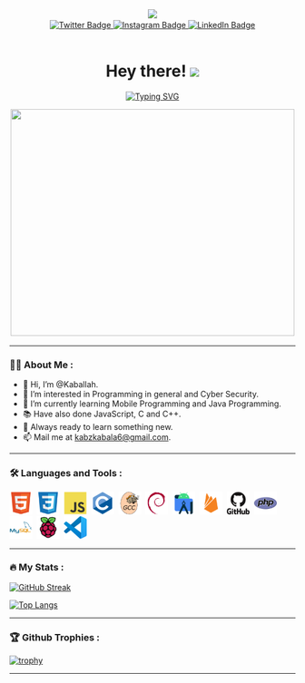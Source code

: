 
<div id="header" align="center">
  <img src="https://media.giphy.com/media/L1R1tvI9svkIWwpVYr/giphy.gif" width="300"/>
  
  <div id="badges">
    <a href="https://twitter.com/mckaballah?t=1cGwbmpeeWzeSnVcUKCesg&s=09" target="_blank">
      <img src="https://img.shields.io/badge/Twitter-blue?style=for-the-badge&logo=twitter&logoColor=white" alt="Twitter Badge"/>
    </a>
    <a href="https://instagram.com/_mc.kaballah_?igshid=YmMyMTAZMZY">
      <img src="https://img.shields.io/badge/Instagram-red?style=for-the-badge&logo=instagram&logoColor=white" alt="Instagram Badge"/>
    </a>
    <a href="https://www.linkedin.com/in/ronnie-kabala-892904202/">
      <img src="https://img.shields.io/badge/LinkedIn-blue?style=for-the-badge&logo=linkedin&logoColor=white" alt="LinkedIn Badge"/>
    </a>
    
  </div>
  
  <img src="https://komarev.com/ghpvc/?username=kaballah&style=flat-square&color=blue" alt=""/>
  
  <h1>
    Hey there!
    <img src="https://media.giphy.com/media/hvRJCLFzcasrR4ia7z/giphy.gif" width="30px"/>
  </h1>
  
  <a href="https://git.io/typing-svg"><img src="https://readme-typing-svg.herokuapp.com?font=Fira+Code&pause=1000&width=435&lines=Welcome+to+my+Github+Account" alt="Typing SVG" /></a>
  
</div>

<div align="center">
  <img src="https://media.giphy.com/media/ve43TyDQ3B4me7d22z/giphy.gif" width="500" height="400"/>
</div>

---

### :man_technologist: About Me :


- 👋 Hi, I’m @Kaballah.
- 👀 I’m interested in Programming in general and Cyber Security.
- 🌱 I’m currently learning Mobile Programming and Java Programming.
- 📚  Have also done JavaScript, C and C++.
- 💞️ Always ready to learn something new.
- 📫 Mail me at kabzkabala6@gmail.com.

---

### :hammer_and_wrench: Languages and Tools :

<div>
  <img src="https://github.com/devicons/devicon/blob/master/icons/html5/html5-original.svg" title="HTML" alt="HTML" width="40" height="40">&nbsp;
  <img src="https://github.com/devicons/devicon/blob/master/icons/css3/css3-original.svg" title="CSS" alt="CSS" width="40" height="40">&nbsp;
  <img src="https://github.com/devicons/devicon/blob/master/icons/javascript/javascript-original.svg" title="JavaScript" alt="JavaScript" width="40" height="40">&nbsp;
  <img src="https://github.com/devicons/devicon/blob/master/icons/c/c-original.svg" title="C" alt="C" width="40" height="40">&nbsp;
  <img src="https://github.com/devicons/devicon/blob/master/icons/gcc/gcc-original.svg" title="GCC" alt="GCC" width="40" height="40">&nbsp;
  <img src="https://github.com/devicons/devicon/blob/master/icons/debian/debian-original.svg" title="Debian" alt="Debian" width="40" height="40">&nbsp;
  <img src="https://github.com/devicons/devicon/blob/master/icons/androidstudio/androidstudio-original.svg" title="Android" alt="Studio" width="40" height="40">&nbsp;
  <img src="https://github.com/devicons/devicon/blob/master/icons/firebase/firebase-plain.svg" title="Firebase" alt="Firebase" width="40" height="40">&nbsp;
  <img src="https://github.com/devicons/devicon/blob/master/icons/github/github-original-wordmark.svg" title="Github" alt="Github" width="40" height="40">&nbsp;
  <img src="https://github.com/devicons/devicon/blob/master/icons/php/php-original.svg" title="PHP" alt="PHP" width="40" height="40">&nbsp;
  <img src="https://github.com/devicons/devicon/blob/master/icons/mysql/mysql-original-wordmark.svg" title="MySQL" alt="MySQL" width="40" height="40">&nbsp;
  <img src="https://github.com/devicons/devicon/blob/master/icons/raspberrypi/raspberrypi-original.svg" title="Raspberry" alt="PI" width="40" height="40">&nbsp;
  <img src="https://github.com/devicons/devicon/blob/master/icons/vscode/vscode-original.svg" title="Visual" alt="Studio" width="40" height="40">
</div>

---

### :fire: My Stats :

[![GitHub Streak](http://github-readme-streak-stats.herokuapp.com?user=kaballah&theme=dark&background=000000)](https://git.io/streak-stats)

[![Top Langs](https://github-readme-stats.vercel.app/api/top-langs/?username=kaballah&layout=compact&theme=vision-friendly-dark)](https://github.com/anuraghazra/github-readme-stats)

---

### :trophy: Github Trophies :

[![trophy](https://github-profile-trophy.vercel.app/?username=kaballah&theme=onedark)](https://github.com/ryo-ma/github-profile-trophy)

---


<!---
Kaballah/Kaballah is a ✨ special ✨ repository because its `README.md` (this file) appears on your GitHub profile.
You can click the Preview link to take a look at your changes.
--->
